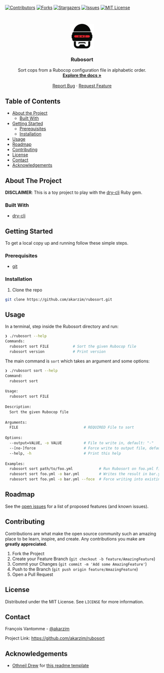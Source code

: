 <!-- PROJECT SHIELDS -->
[![Contributors][contributors-shield]][contributors-url]
[![Forks][forks-shield]][forks-url]
[![Stargazers][stars-shield]][stars-url]
[![Issues][issues-shield]][issues-url]
[![MIT License][license-shield]][license-url]

<!-- PROJECT LOGO -->
<br />
<p align="center">
  <a href="https://github.com/akarzim/rubosort">
    <img src="images/rubosort.png" alt="Logo" width="80" height="80">
  </a>

  <h3 align="center">Rubosort</h3>

  <p align="center">
    Sort cops from a Rubocop configuration file in alphabetic order.
    <br />
    <a href="https://github.com/akarzim/rubosort"><strong>Explore the docs »</strong></a>
    <br />
    <br />
    <a href="https://github.com/akarzim/rubosort/issues">Report Bug</a>
    ·
    <a href="https://github.com/akarzim/rubosort/issues">Request Feature</a>
  </p>
</p>

<!-- TABLE OF CONTENTS -->
## Table of Contents

* [About the Project](#about-the-project)
  * [Built With](#built-with)
* [Getting Started](#getting-started)
  * [Prerequisites](#prerequisites)
  * [Installation](#installation)
* [Usage](#usage)
* [Roadmap](#roadmap)
* [Contributing](#contributing)
* [License](#license)
* [Contact](#contact)
* [Acknowledgements](#acknowledgements)

## About The Project

**DISCLAIMER**: This is a toy project to play with the [dry-cli][dry-cli] Ruby gem.

### Built With

* [dry-cli][dry-cli]

## Getting Started

To get a local copy up and running follow these simple steps.

### Prerequisites

* [git](https://git-scm.com/downloads)

### Installation

1. Clone the repo

```sh
git clone https://github.com/akarzim/rubosort.git
```

## Usage

In a terminal, step inside the Rubosort directory and run:

```sh
❯ ./rubosort --help
Commands:
  rubosort sort FILE           # Sort the given Rubocop file
  rubosort version             # Print version
```

The main command is `sort` which takes an argument and some options:

```sh
❯ ./rubosort sort --help
Command:
  rubosort sort

Usage:
  rubosort sort FILE

Description:
  Sort the given Rubocop file

Arguments:
  FILE                              # REQUIRED File to sort

Options:
  --output=VALUE, -o VALUE          # File to write in, default: "-"
  --[no-]force                      # Force write to output file, default: false
  --help, -h                        # Print this help

Examples:
  rubosort sort path/to/foo.yml            # Run Rubosort on foo.yml file
  rubosort sort foo.yml -o bar.yml         # Writes the result in bar.yml
  rubosort sort foo.yml -o bar.yml --foce  # Force writing into existing bar.yml file
```

## Roadmap

See the [open issues](https://github.com/akarzim/rubosort/issues) for a list of proposed features (and known issues).

## Contributing

Contributions are what make the open source community such an amazing place to be learn, inspire, and create. Any contributions you make are **greatly appreciated**.

1. Fork the Project
2. Create your Feature Branch (`git checkout -b feature/AmazingFeature`)
3. Commit your Changes (`git commit -m 'Add some AmazingFeature'`)
4. Push to the Branch (`git push origin feature/AmazingFeature`)
5. Open a Pull Request

## License

Distributed under the MIT License. See `LICENSE` for more information.

## Contact

François Vantomme - [@akarzim](https://mastodon.host/@akarzim)

Project Link: <https://github.com/akarzim/rubosort>

## Acknowledgements

* [Othneil Drew][othneildrew] for [this readme template][readme-template]

<!-- https://www.markdownguide.org/basic-syntax/#reference-style-links -->
[contributors-shield]: https://img.shields.io/github/contributors/akarzim/rubosort.svg?style=flat-square
[contributors-url]: https://github.com/akarzim/rubosort/graphs/contributors
[forks-shield]: https://img.shields.io/github/forks/akarzim/rubosort.svg?style=flat-square
[forks-url]: https://github.com/akarzim/rubosort/network/members
[stars-shield]: https://img.shields.io/github/stars/akarzim/rubosort.svg?style=flat-square
[stars-url]: https://github.com/akarzim/rubosort/stargazers
[issues-shield]: https://img.shields.io/github/issues/akarzim/rubosort.svg?style=flat-square
[issues-url]: https://github.com/akarzim/rubosort/issues
[license-shield]: https://img.shields.io/github/license/akarzim/rubosort.svg?style=flat-square
[license-url]: https://github.com/akarzim/rubosort/blob/master/LICENSE.txt
[dry-cli]: https://dry-rb.org/gems/dry-cli/main/
[othneildrew]: https://github.com/othneildrew
[readme-template]: https://github.com/othneildrew/Best-README-Template
